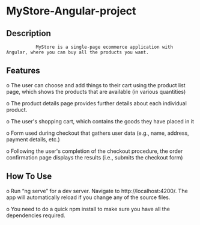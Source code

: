 # MyStore-Angular-project
##	Description
               MyStore is a single-page ecommerce application with Angular, where you can buy all the products you want.
##	Features
o	The user can choose and add things to their cart using the product list page, which shows the products that are available (in various quantities)

o	The product details page provides further details about each individual product.

o	The user's shopping cart, which contains the goods they have placed in it

o	Form used during checkout that gathers user data (e.g., name, address, payment details, etc.)

o	Following the user's completion of the checkout procedure, the order confirmation page displays the results (i.e., submits the checkout form)

##	How To Use
o	Run “ng serve” for a dev server. Navigate to http://localhost:4200/. The app will automatically reload if you change any of the source files.

o	You need to do a quick npm install to make sure you have all the dependencies required.
